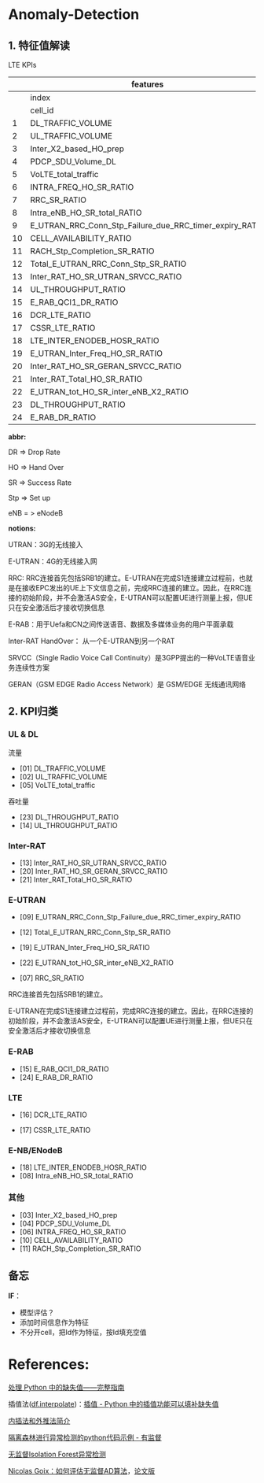 # Anomaly-Detection

## 1. 特征值解读

LTE KPIs

|      | features                                                | n_null |
| ---- | ------------------------------------------------------- | ------ |
|      | index                                                   | 0      |
|      | cell_id                                                 | 0      |
| 1    | DL_TRAFFIC_VOLUME                                       | 21     |
| 2    | UL_TRAFFIC_VOLUME                                       | 21     |
| 3    | Inter_X2_based_HO_prep                                  | 3313   |
| 4    | PDCP_SDU_Volume_DL                                      | 3313   |
| 5    | VoLTE_total_traffic                                     | 3313   |
| 6    | INTRA_FREQ_HO_SR_RATIO                                  | 40     |
| 7    | RRC_SR_RATIO                                            | 28     |
| 8    | Intra_eNB_HO_SR_total_RATIO                             | 3321   |
| 9    | E_UTRAN_RRC_Conn_Stp_Failure_due_RRC_timer_expiry_RATIO | 3313   |
| 10   | CELL_AVAILABILITY_RATIO                                 | 20     |
| 11   | RACH_Stp_Completion_SR_RATIO                            | 3313   |
| 12   | Total_E_UTRAN_RRC_Conn_Stp_SR_RATIO                     | 3313   |
| 13   | Inter_RAT_HO_SR_UTRAN_SRVCC_RATIO                       | 5595   |
| 14   | UL_THROUGHPUT_RATIO                                     | 28     |
| 15   | E_RAB_QCI1_DR_RATIO                                     | 3324   |
| 16   | DCR_LTE_RATIO                                           | 28     |
| 17   | CSSR_LTE_RATIO                                          | 28     |
| 18   | LTE_INTER_ENODEB_HOSR_RATIO                             | 1695   |
| 19   | E_UTRAN_Inter_Freq_HO_SR_RATIO                          | 4967   |
| 20   | Inter_RAT_HO_SR_GERAN_SRVCC_RATIO                       | 3989   |
| 21   | Inter_RAT_Total_HO_SR_RATIO                             | 3731   |
| 22   | E_UTRAN_tot_HO_SR_inter_eNB_X2_RATIO                    | 3347   |
| 23   | DL_THROUGHPUT_RATIO                                     | 28     |
| 24   | E_RAB_DR_RATIO                                          | 3314   |



**abbr:**

DR  =>  Drop Rate

HO => Hand Over

SR => Success Rate

Stp => Set up

eNB = > eNodeB



**notions:**

UTRAN：3G的无线接入

E-UTRAN：4G的无线接入网

RRC: RRC连接首先包括SRB1的建立。E-UTRAN在完成S1连接建立过程前，也就是在接收EPC发出的UE上下文信息之前，完成RRC连接的建立。因此，在RRC连接的初始阶段，并不会激活AS安全，E-UTRAN可以配置UE进行测量上报，但UE只在安全激活后才接收切换信息

E-RAB：用于Uefa和CN之间传送语音、数据及多媒体业务的用户平面承载

Inter-RAT HandOver： 从一个E-UTRAN到另一个RAT

SRVCC（Single Radio Voice Call Continuity）是3GPP提出的一种VoLTE语音业务连续性方案

GERAN（GSM EDGE Radio Access Network）是 GSM/EDGE 无线通讯网络







## 2. KPI归类

### **UL & DL**

流量

- [01] DL_TRAFFIC_VOLUME
- [02] UL_TRAFFIC_VOLUME
- [05] VoLTE_total_traffic

吞吐量

- [23] DL_THROUGHPUT_RATIO
- [14] UL_THROUGHPUT_RATIO



### Inter-RAT

- [13] Inter_RAT_HO_SR_UTRAN_SRVCC_RATIO
- [20] Inter_RAT_HO_SR_GERAN_SRVCC_RATIO
- [21] Inter_RAT_Total_HO_SR_RATIO



### E-UTRAN

- [09] E_UTRAN_RRC_Conn_Stp_Failure_due_RRC_timer_expiry_RATIO 
- [12] Total_E_UTRAN_RRC_Conn_Stp_SR_RATIO
- [19] E_UTRAN_Inter_Freq_HO_SR_RATIO
- [22] E_UTRAN_tot_HO_SR_inter_eNB_X2_RATIO



- [07] RRC_SR_RATIO



RRC连接首先包括SRB1的建立。

E-UTRAN在完成S1连接建立过程前，完成RRC连接的建立。因此，在RRC连接的初始阶段，并不会激活AS安全，E-UTRAN可以配置UE进行测量上报，但UE只在安全激活后才接收切换信息



### E-RAB

- [15] E_RAB_QCI1_DR_RATIO
- [24] E_RAB_DR_RATIO



### LTE

- [16] DCR_LTE_RATIO

- [17] CSSR_LTE_RATIO

  

### E-NB/ENodeB

- [18] LTE_INTER_ENODEB_HOSR_RATIO
- [08] Intra_eNB_HO_SR_total_RATIO



### 其他

- [03] Inter_X2_based_HO_prep
- [04] PDCP_SDU_Volume_DL
- [06] INTRA_FREQ_HO_SR_RATIO
- [10] CELL_AVAILABILITY_RATIO
- [11] RACH_Stp_Completion_SR_RATIO







## 备忘

**IF**：

- 模型评估？
- 添加时间信息作为特征
- 不分开cell，把Id作为特征，按Id填充空值







# References:

 [处理 Python 中的缺失值——完整指南](https://www.analyticsvidhya.com/blog/2021/05/dealing-with-missing-values-in-python-a-complete-guide/)

插值法([df.interpolate](https://pandas.pydata.org/docs/reference/api/pandas.DataFrame.interpolate.html))：[插值 - Python 中的插值功能可以填补缺失值](https://www.analyticsvidhya.com/blog/2021/06/power-of-interpolation-in-python-to-fill-missing-values/)

[内插法和外推法简介](https://www.cnblogs.com/luluathena/archive/2010/11/27/1889906.html)



[隔离森林进行异常检测的python代码示例 - 有监督](https://practicaldatascience.co.uk/machine-learning/how-to-use-the-isolation-forest-model-for-outlier-detection)

[无监督Isolation Forest异常检测](https://www.kaggle.com/rgaddati/unsupervised-fraud-detection-isolation-forest)



[Nicolas Goix：如何评估无监督AD算法](https://ngoix.github.io/slides_icml2016.pdf)，[论文版](https://arxiv.org/pdf/1607.01152.pdf)
